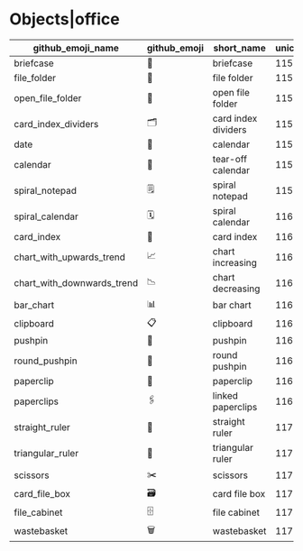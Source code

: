 # Objects|office

|github_emoji_name|github_emoji|short_name|unicode_index|
|---|---|---|---|
|briefcase|:briefcase:|briefcase|1153|
|file_folder|:file_folder:|file folder|1154|
|open_file_folder|:open_file_folder:|open file folder|1155|
|card_index_dividers|:card_index_dividers:|card index dividers|1156|
|date|:date:|calendar|1157|
|calendar|:calendar:|tear-off calendar|1158|
|spiral_notepad|:spiral_notepad:|spiral notepad|1159|
|spiral_calendar|:spiral_calendar:|spiral calendar|1160|
|card_index|:card_index:|card index|1161|
|chart_with_upwards_trend|:chart_with_upwards_trend:|chart increasing|1162|
|chart_with_downwards_trend|:chart_with_downwards_trend:|chart decreasing|1163|
|bar_chart|:bar_chart:|bar chart|1164|
|clipboard|:clipboard:|clipboard|1165|
|pushpin|:pushpin:|pushpin|1166|
|round_pushpin|:round_pushpin:|round pushpin|1167|
|paperclip|:paperclip:|paperclip|1168|
|paperclips|:paperclips:|linked paperclips|1169|
|straight_ruler|:straight_ruler:|straight ruler|1170|
|triangular_ruler|:triangular_ruler:|triangular ruler|1171|
|scissors|:scissors:|scissors|1172|
|card_file_box|:card_file_box:|card file box|1173|
|file_cabinet|:file_cabinet:|file cabinet|1174|
|wastebasket|:wastebasket:|wastebasket|1175|
